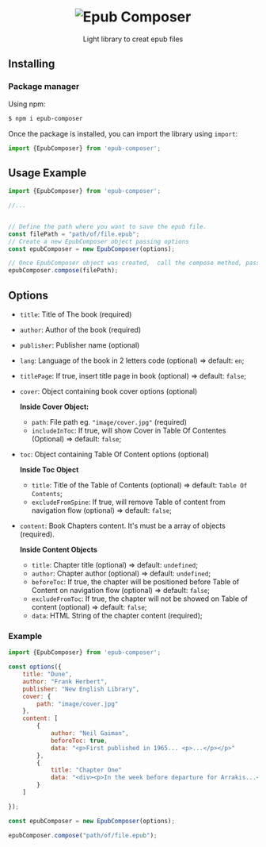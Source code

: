 <h1 align="center">
    <img alt="Epub Composer" src="https://gateway.pinata.cloud/ipfs/QmPa8v4dioWRKRssuB6afS7GEM29MV84m98jx5fhQSEJZj" />
</h1>
<p align="center">Light library to creat epub files</p>

## Installing

### Package manager

Using npm:

```bash
$ npm i epub-composer
```

Once the package is installed, you can import the library using `import`:

```js
import {EpubComposer} from 'epub-composer';
```

## Usage Example
```js
import {EpubComposer} from 'epub-composer';

//...


// Define the path where you want to save the epub file.
const filePath = "path/of/file.epub";
// Create a new EpubComposer object passing options
const epubComposer = new EpubComposer(options);

// Once EpubComposer object was created,  call the compose method, passing filePath to genarate file.epub;
epubComposer.compose(filePath);
```

## Options

- `title`: Title  of The book (required)
- `author`: Author of the book (required)
- `publisher`: Publisher name (optional)
- `lang`: Language of the book in 2 letters code (optional) => default: `en`; 
- `titlePage`: If true, insert  title page in book (optional) => default: `false`; 
- `cover`: Object containing book cover options (optional)

    **Inside Cover Object:**
    - `path`: File path eg. `"image/cover.jpg"` (required)
    - `includeInToc`: If true, will show Cover in Table Of Contentes (Optional) => default: `false`;

- `toc`: Object containing Table Of Content options (optional)

    **Inside Toc Object**
    - `title`: Title of the Table of Contents (optional) => default: `Table Of Contents`;
    - `excludeFromSpine`: If true, will remove Table of content from navigation flow (optional) => default: `false`;
- `content`: Book Chapters content. It's must be a array of objects (required).

    **Inside Content Objects**
    - `title`: Chapter title (optional) => default: `undefined`;
    - `author`: Chapter author (optional) => default: `undefined`;
    - `beforeToc`: If true, the chapter will be positioned before Table of Content on navigation flow (optional) => default: `false`;  
    - `excludeFromToc`: If true, the chapter will not be showed on Table of content (optional) => default: `false`;
    - `data`: HTML String of the chapter content (required);
### Example
```js
import {EpubComposer} from 'epub-composer';

const options({
    title: "Dune",
    author: "Frank Herbert",
    publisher: "New English Library",
    cover: {
        path: "image/cover.jpg"
    },
    content: [
        {
            author: "Neil Gaiman",
            beforeToc: true,
            data: "<p>First published in 1965... <p>...</p></p>"
        },
        {
            title: "Chapter One"
            data: "<div><p>In the week before departure for Arrakis...</p> <p>...</p></div>"
        }
    ]

});

const epubComposer = new EpubComposer(options);

epubComposer.compose("path/of/file.epub");
```



